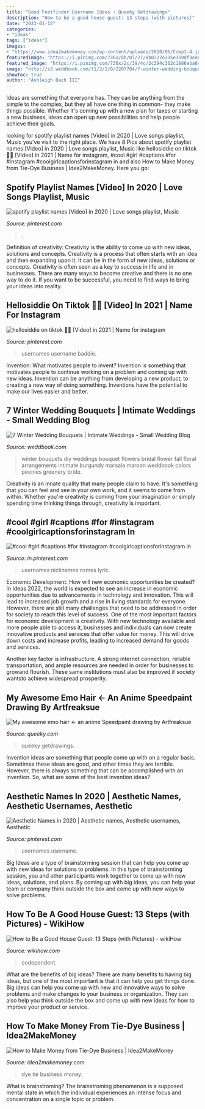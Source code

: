 ```yaml
---
title: "Good Feetfinder Username Ideas : Queeky Getdrawings"
description: "How to be a good house guest: 13 steps (with pictures)"
date: "2023-01-15"
categories:
- "ideas"
tags: ["ideas"]
images:
- "https://www.idea2makemoney.com/wp-content/uploads/2020/06/Comp1-4.jpg"
featuredImage: "https://i.pinimg.com/736x/8b/07/27/8b0727e335e359df3ea8342a9daabcad.jpg"
featured_image: "https://i.pinimg.com/736x/2c/39/4c/2c394c362c1886eba6c047364260defb.jpg"
image: "http://s3.weddbook.com/t1/2/2/0/2207704/7-winter-wedding-bouquets-intimate-weddings-small-wedding-blog-diy-wedding-ideas-for-small-and-intimate-weddings-real-small-weddings.jpg"
ShowToc: true
author: "Ashleigh Dach III"
---
```



Ideas are something that everyone has. They can be anything from the simple to the complex, but they all have one thing in common- they make things possible. Whether it's coming up with a new plan for taxes or starting a new business, ideas can open up new possibilities and help people achieve their goals.

	

		
looking for spotify playlist names [Video] in 2020 | Love songs playlist, Music you've visit to the right place. We have 8 Pics about spotify playlist names [Video] in 2020 | Love songs playlist, Music like hellosiddie on tiktok 🏴‍☠️ [Video] in 2021 | Name for instagram, #cool #girl #captions #for #instagram #coolgirlcaptionsforinstagram in and also How to Make Money from Tie-Dye Business | Idea2MakeMoney. Here you go:
		
    
## Spotify Playlist Names [Video] In 2020 | Love Songs Playlist, Music

<img loading=lazy src="https://i.pinimg.com/736x/70/aa/23/70aa2398d675a4d81156227bfbc567b6.jpg" onerror="this.onerror=null;this.src='https://tse2.mm.bing.net/th?id=OIP.xHm1_e47O6Yc_PIIIoaumQHaNK&amp;pid=15.1';" alt="spotify playlist names [Video] in 2020 | Love songs playlist, Music">

_Source: pinterest.com_

>. 

	

Definition of creativity: Creativity is the ability to come up with new ideas, solutions and concepts.
Creativity is a process that often starts with an idea and then expanding upon it. It can be in the form of new ideas, solutions or concepts. Creativity is often seen as a key to success in life and in businesses. There are many ways to become creative and there is no one way to do it. If you want to be successful, you need to find ways to bring your ideas into reality.

    
## Hellosiddie On Tiktok 🏴‍☠️ [Video] In 2021 | Name For Instagram

<img loading=lazy src="https://i.pinimg.com/736x/8b/07/27/8b0727e335e359df3ea8342a9daabcad.jpg" onerror="this.onerror=null;this.src='https://tse4.mm.bing.net/th?id=OIP.-vZwhHfSFTL99GuoaMhE0QHaNK&amp;pid=15.1';" alt="hellosiddie on tiktok 🏴‍☠️ [Video] in 2021 | Name for instagram">

_Source: pinterest.com_

>usernames username baddie. 

	

Invention: What motivates people to invent?
Invention is something that motivates people to continue working on a problem and coming up with new ideas. Invention can be anything from developing a new product, to creating a new way of doing something. Inventions have the potential to make our lives easier and better.

    
## 7 Winter Wedding Bouquets | Intimate Weddings - Small Wedding Blog

<img loading=lazy src="http://s3.weddbook.com/t1/2/2/0/2207704/7-winter-wedding-bouquets-intimate-weddings-small-wedding-blog-diy-wedding-ideas-for-small-and-intimate-weddings-real-small-weddings.jpg" onerror="this.onerror=null;this.src='https://tse2.mm.bing.net/th?id=OIP.fps34ROoAI4R2sQorp3poAHaLG&amp;pid=15.1';" alt="7 Winter Wedding Bouquets | Intimate Weddings - Small Wedding Blog">

_Source: weddbook.com_

>winter bouquets diy weddings bouquet flowers bridal flower fall floral arrangements intimate burgundy marsala maroon weddbook colors peonies greenery bride. 

	

Creativity is an innate quality that many people claim to have. It's something that you can feel and see in your own work, and it seems to come from within. Whether you're creativity is coming from your imagination or simply spending time thinking things through, creativity is important.

    
## #cool #girl #captions #for #instagram #coolgirlcaptionsforinstagram In

<img loading=lazy src="https://i.pinimg.com/736x/84/b2/1b/84b21b1d3da8fe7275989f4398698ee5.jpg" onerror="this.onerror=null;this.src='https://tse3.mm.bing.net/th?id=OIP.utnNT84GHMQpLxkAWQU0MgHaHT&amp;pid=15.1';" alt="#cool #girl #captions #for #instagram #coolgirlcaptionsforinstagram in">

_Source: in.pinterest.com_

>usernames nicknames nsmes lyric. 

	

Economic Development: How will new economic opportunities be created?
In Ideas 2022, the world is expected to see an increase in economic opportunities due to advancements in technology and innovation. This will lead to increased job growth and a rise in living standards for everyone. However, there are still many challenges that need to be addressed in order for society to reach this level of success. 
One of the most important factors for economic development is creativity. With new technology available and more people able to access it, businesses and individuals can now create innovative products and services that offer value for money. This will drive down costs and increase profits, leading to increased demand for goods and services.

Another key factor is infrastructure. A strong internet connection, reliable transportation, and ample resources are needed in order for businesses to growand flourish. These same institutions must also be improved if society wantsto achieve widespread prosperity.

    
## My Awesome Emo Hair ← An Anime Speedpaint Drawing By Artfreaksue

<img loading=lazy src="http://www.queeky.com/share/drawings/anime/35304/my-awesome-emo-hair.jpg" onerror="this.onerror=null;this.src='https://tse4.mm.bing.net/th?id=OIP.KsKdUagIKa6qKRkeBw8sugHaIp&amp;pid=15.1';" alt="My awesome emo hair ← an anime Speedpaint drawing by Artfreaksue">

_Source: queeky.com_

>queeky getdrawings. 

	

Invention ideas are something that people come up with on a regular basis. Sometimes these ideas are good, and other times they are terrible. However, there is always something that can be accomplished with an invention. So, what are some of the best invention ideas?

    
## Aesthetic Names In 2020 | Aesthetic Names, Aesthetic Usernames, Aesthetic

<img loading=lazy src="https://i.pinimg.com/736x/2c/39/4c/2c394c362c1886eba6c047364260defb.jpg" onerror="this.onerror=null;this.src='https://tse3.mm.bing.net/th?id=OIP.WNWcL5-hyxWVgbzHkCfnhwHaLH&amp;pid=15.1';" alt="Aesthetic Names in 2020 | Aesthetic names, Aesthetic usernames, Aesthetic">

_Source: pinterest.com_

>usernames username. 

	

Big Ideas are a type of brainstorming session that can help you come up with new ideas for solutions to problems. In this type of brainstorming session, you and other participants work together to come up with new ideas, solutions, and plans. By coming up with big ideas, you can help your team or company think outside the box and come up with new ways to solve problems.

    
## How To Be A Good House Guest: 13 Steps (with Pictures) - WikiHow

<img loading=lazy src="https://www.wikihow.com/images/6/6a/Be-a-Good-House-Guest-Step-13.jpg" onerror="this.onerror=null;this.src='https://tse2.mm.bing.net/th?id=OIP.bbPKnRG0EY8FA7-pUOjm_wHaFj&amp;pid=15.1';" alt="How to Be a Good House Guest: 13 Steps (with Pictures) - wikiHow">

_Source: wikihow.com_

>codependent. 

	

What are the benefits of big ideas?
There are many benefits to having big ideas, but one of the most important is that it can help you get things done. Big ideas can help you come up with new and innovative ways to solve problems and make changes to your business or organization. They can also help you think outside the box and come up with new ideas for how to improve your product or service.

    
## How To Make Money From Tie-Dye Business | Idea2MakeMoney

<img loading=lazy src="https://www.idea2makemoney.com/wp-content/uploads/2020/06/Comp1-4.jpg" onerror="this.onerror=null;this.src='https://tse2.mm.bing.net/th?id=OIP.SE8GHWfzsLz4PA55c2anUgHaE8&amp;pid=15.1';" alt="How to Make Money from Tie-Dye Business | Idea2MakeMoney">

_Source: idea2makemoney.com_

>dye tie business money. 

	

What is brainstroming?
The brainstroming phenomenon is a supposed mental state in which the individual experiences an intense focus and concentration on a single topic or problem.

